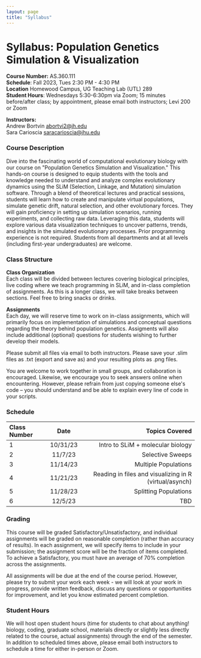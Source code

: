 ```yaml
---
layout: page
title: "Syllabus"
---
```


# Syllabus: Population Genetics Simulation & Visualization

**Course Number:** AS.360.111 <br> 
**Schedule**: Fall 2023, Tues 2:30 PM - 4:30 PM <br> 
**Location** Homewood Campus, UG Teaching Lab (UTL) 289 <br> 
**Student Hours**: Wednesdays 5:30-6:30pm via Zoom; 15 minutes before/after class; by appointment, please email both instructors; Levi 200 or Zoom <br> 

**Instructors:** <br> 
Andrew Bortvin  [abortvi2@jh.edu](mailto:abortvi2@jh.edu)<br> 
Sara Carioscia  [saracarioscia@jhu.edu](mailto:Saracarioscia@jhu.edu)


### Course Description

Dive into the fascinating world of computational evolutionary biology with our course on "Population Genetics Simulation and Visualization." This hands-on course is designed to equip students with the tools and knowledge needed to understand and analyze complex evolutionary dynamics using the SLiM (Selection, Linkage, and Mutation) simulation software. Through a blend of theoretical lectures and practical sessions, students will learn how to create and manipulate virtual populations, simulate genetic drift, natural selection, and other evolutionary forces. They will gain proficiency in setting up simulation scenarios, running experiments, and collecting raw data. Leveraging this data, students will explore various data visualization techniques to uncover patterns, trends, and insights in the simulated evolutionary processes. Prior programming experience is not required. Students from all departments and at all levels (including first-year undergraduates) are welcome.

### Class Structure

**Class Organization** <br>
Each class will be divided between lectures covering biological principles, live coding where we teach programming in SLiM, and in-class completion of assignments. As this is a longer class, we will take breaks between sections. Feel free to bring snacks or drinks. 

**Assignments** <br>
Each day, we will reserve time to work on in-class assignments, which will primarily focus on implementation of simulations and conceptual questions regarding the theory behind population genetics. Assigments will also include additional (optional) questions for students wishing to further develop their models. 

Please submit all files via email to both instructors. Please save your .slim files as .txt (export and save as) and your resulting plots as .png files. 

You are welcome to work together in small groups, and collaboration is encouraged. Likewise, we encourage you to seek answers online when encountering. However, please refrain from just copying someone else's code – you should understand and be able to explain every line of code in your scripts. 

### Schedule 

| Class Number | Date       | Topics Covered  |
| :---        |    :----:   |          ---: |
| 1           | 10/31/23    | Intro to SLiM + molecular biology |
| 2           | 11/7/23     | Selective Sweeps  |
| 3           | 11/14/23    | Multiple Populations  |
| 4           | 11/21/23    | Reading in files and visualizing in R (virtual/asynch)  |
| 5           | 11/28/23    | Splitting Populations  |
| 6           | 12/5/23     | TBD  |

### Grading

This course will be graded Satisfactory/Unsatisfactory, and individual assignments will be graded on reasonable completion (rather than accuracy of results). In each assignment, we will specify items to include in your submission; the assignment score will be the fraction of items completed. To achieve a Satisfactory, you must have an average of 70% completion across the assignments.  

All assignments will be due at the end of the course period. However, please try to submit your work each week - we will look at your work in progress, provide written feedback, discuss any questions or opportunities for improvement, and let you know estimated percent completion. 

### Student Hours

We will host open student hours (time for students to chat about anything! biology, coding, graduate school, materials directly or slightly less directly related to the course, actual assignments) through the end of the semester. In addition to scheduled times above, please email both instructors to schedule a time for either in-person or Zoom. 

